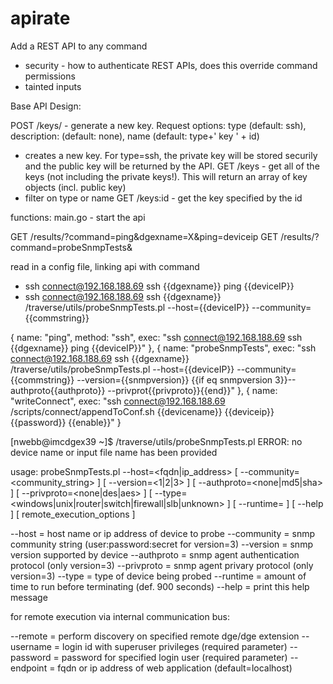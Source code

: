 # apirate
Add a REST API to any command

* security - how to authenticate REST APIs, does this override command permissions
* tainted inputs


Base API Design:

POST /keys/ - generate a new key. Request options: type (default: ssh), description: (default: none), name (default: type+' key ' + id)
 - creates a new key. For type=ssh, the private key will be stored securily and the public key will be returned by the API.
GET /keys - get all of the keys (not including the private keys!). This will return an array of key objects (incl. public key)
 - filter on type or name
GET /keys:id - get the key specified by the id



functions:
main.go - start the api

GET /results/?command=ping&dgexname=X&ping=deviceip
GET /results/?command=probeSnmpTests&

read in a config file, linking api with command
 - ssh connect@192.168.188.69 ssh {{dgexname}} ping {{deviceIP}}
 - ssh connect@192.168.188.69 ssh {{dgexname}} /traverse/utils/probeSnmpTests.pl --host={{deviceIP}} --community={{commstring}}


{
    name: "ping",
    method: "ssh",
    exec: "ssh connect@192.168.188.69 ssh {{dgexname}} ping {{deviceIP}}"
}, {
    name: "probeSnmpTests",
    exec: "ssh connect@192.168.188.69 ssh {{dgexname}} /traverse/utils/probeSnmpTests.pl --host={{deviceIP}} --community={{commstring}} --version={{snmpversion}} {{if eq snmpversion 3}}--authproto{{authproto}} --privprot{{privproto}}{{end}}"
}, {
    name: "writeConnect",
    exec: "ssh connect@192.168.188.69 /scripts/connect/appendToConf.sh {{devicename}} {{deviceip}} {{password}} {{enable}}"
}


[nwebb@imcdgex39 ~]$ /traverse/utils/probeSnmpTests.pl
ERROR: no device name or input file name has been provided

  usage: probeSnmpTests.pl --host=<fqdn|ip_address>
         [ --community=<community_string> ]      [ --version=<1|2|3> ]
         [ --authproto=<none|md5|sha> ] [ --privproto=<none|des|aes> ]
         [ --type=<windows|unix|router|switch|firewall|slb|unknown>  ]
         [ --runtime=<seconds> ] [ --help ] [ remote_execution_options ]

  --host      = host name or ip address of device to probe
  --community = snmp community string (user:password:secret for version=3)
  --version   = snmp version supported by device
  --authproto = snmp agent authentication protocol        (only version=3)
  --privproto = snmp agent privary protocol               (only version=3)
  --type      = type of device being probed
  --runtime     = amount of time to run before terminating (def. 900 seconds)
  --help      = print this help message

  for remote execution via internal communication bus:

  --remote    = perform discovery on specified remote dge/dge extension
  --username  = login id with superuser privileges    (required parameter)
  --password  = password for specified login user     (required parameter)
  --endpoint  = fqdn or ip address of web application (default=localhost)
